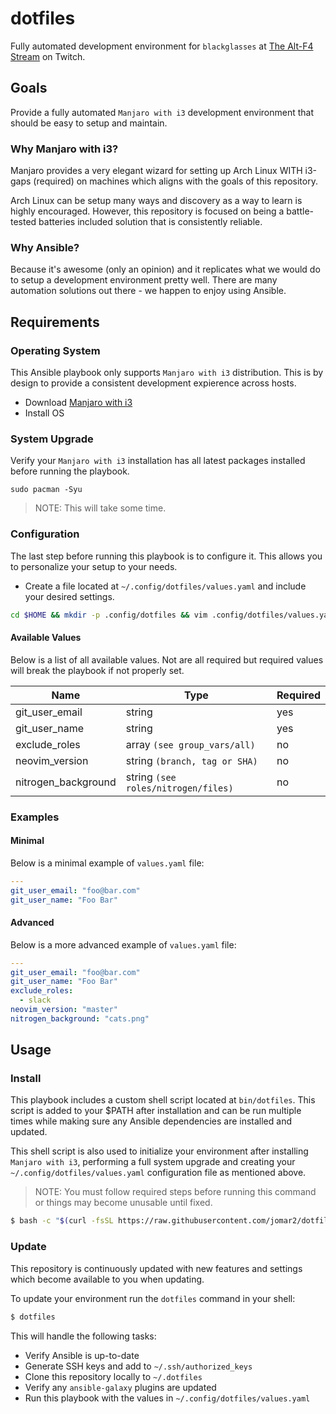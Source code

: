 # dotfiles

Fully automated development environment for `blackglasses` at [The Alt-F4 Stream](https://www.twitch.tv/thealtf4stream) on Twitch.


## Goals

Provide a fully automated `Manjaro with i3` development environment that should be easy to setup and maintain.


### Why Manjaro with i3?

Manjaro provides a very elegant wizard for setting up Arch Linux WITH i3-gaps (required) on machines which aligns with the goals of this repository.

Arch Linux can be setup many ways and discovery as a way to learn is highly encouraged. However, this repository is focused on being a battle-tested batteries included solution that is consistently reliable.


### Why Ansible?

Because it's awesome (only an opinion) and it replicates what we would do to setup a development environment pretty well. There are many automation solutions out there - we happen to enjoy using Ansible.


## Requirements


### Operating System

This Ansible playbook only supports `Manjaro with i3` distribution. This is by design to provide a consistent development expierence across hosts.

- Download [Manjaro with i3](https://manjaro.org/downloads/community/i3/)
- Install OS


### System Upgrade

Verify your `Manjaro with i3` installation has all latest packages installed before running the playbook.

```
sudo pacman -Syu
```

> NOTE: This will take some time.


### Configuration

The last step before running this playbook is to configure it. This allows you to personalize your setup to your needs.

- Create a file located at `~/.config/dotfiles/values.yaml` and include your desired settings.

```bash
cd $HOME && mkdir -p .config/dotfiles && vim .config/dotfiles/values.yaml
```

#### Available Values

Below is a list of all available values. Not are all required but required values will break the playbook if not properly set.

| Name                | Type                                | Required |
| ------------------- | ----------------------------------- | -------- |
| git_user_email      | string                              | yes      |
| git_user_name       | string                              | yes      |
| exclude_roles       | array `(see group_vars/all)`        | no       |
| neovim_version      | string `(branch, tag or SHA)`       | no       |
| nitrogen_background | string `(see roles/nitrogen/files)` | no       |


### Examples

#### Minimal

Below is a minimal example of `values.yaml` file:

```yaml
---
git_user_email: "foo@bar.com"
git_user_name: "Foo Bar"
```

#### Advanced

Below is a more advanced example of `values.yaml` file:

```yaml
---
git_user_email: "foo@bar.com"
git_user_name: "Foo Bar"
exclude_roles:
  - slack
neovim_version: "master"
nitrogen_background: "cats.png"
```


## Usage

### Install

This playbook includes a custom shell script located at `bin/dotfiles`. This script is added to your $PATH after installation and can be run multiple times while making sure any Ansible dependencies are installed and updated.

This shell script is also used to initialize your environment after installing `Manjaro with i3`, performing a full system upgrade and creating your `~/.config/dotfiles/values.yaml` configuration file as mentioned above.

> NOTE: You must follow required steps before running this command or things may become unusable until fixed.

```bash
$ bash -c "$(curl -fsSL https://raw.githubusercontent.com/jomar2/dotfiles/main/bin/dotfiles)"
```

### Update

This repository is continuously updated with new features and settings which become available to you when updating.

To update your environment run the `dotfiles` command in your shell:

```bash
$ dotfiles
```

This will handle the following tasks:

- Verify Ansible is up-to-date
- Generate SSH keys and add to `~/.ssh/authorized_keys`
- Clone this repository locally to `~/.dotfiles`
- Verify any `ansible-galaxy` plugins are updated
- Run this playbook with the values in `~/.config/dotfiles/values.yaml`
